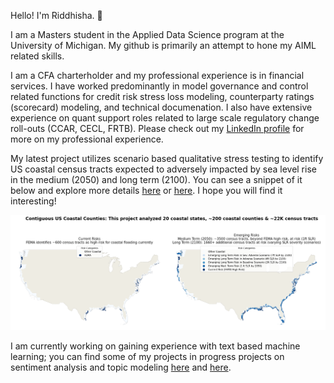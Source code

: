 Hello! I'm Riddhisha. 👋

I am a Masters student in the Applied Data Science program at the University of Michigan. My github is primarily an attempt to hone my AIML related skills. 

I am a CFA charterholder and my professional experience is in financial services. I have worked predominantly in model governance and control related functions for credit risk stress loss modeling, counterparty ratings (scorecard) modeling, and technical documenation. I also have extensive experience on quant support roles related to large scale regulatory change roll-outs (CCAR, CECL, FRTB). Please check out my [LinkedIn profile](https://www.linkedin.com/in/riddhishaprabhu/) for more on my professional experience.

My latest project utilizes scenario based qualitative stress testing to identify US coastal census tracts expected to adversely impacted by sea level rise in the medium (2050) and long term (2100). You can see a snippet of it below and explore more details [here](https://medium.com/towards-data-science/impact-of-rising-sea-levels-on-coastal-residential-real-estate-assets-f3d7764cbe8f) or [here](https://github.com/prarid/SeaLevelRiseImpact_CoastalRealEstate). I hope you will find it interesting!

<img src="https://github.com/prarid/SeaLevelRiseImpact_CoastalRealEstate/blob/main/Output/Figures/US_current_vs_emerging_risks.png">

I am currently working on gaining experience with text based machine learning; you can find some of my projects in progress projects on sentiment analysis and topic modeling [here](https://github.com/prarid/Product_Reviews_Feedback_Extraction/tree/main) and [here](https://github.com/prarid/SocialMediaAnalytics).
